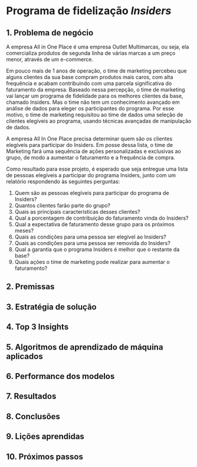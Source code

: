 # Programa de fidelização *Insiders*


## 1. Problema de negócio
A empresa All in One Place é uma empresa Outlet Multimarcas, ou seja, ela comercializa produtos de segunda linha de várias marcas a um preço menor, através de um e-commerce.

Em pouco mais de 1 anos de operação, o time de marketing percebeu que alguns clientes da sua base compram produtos mais caros, com alta frequência e acabam contribuindo com uma parcela significativa do faturamento da empresa. Baseado nessa percepção, o time de marketing vai lançar um programa de fidelidade para os melhores clientes da base, chamado Insiders. Mas o time não tem um conhecimento avançado em análise de dados para eleger os participantes do programa. Por esse motivo, o time de marketing requisitou ao time de dados uma seleção de clientes elegíveis ao programa, usando técnicas avançadas de manipulação de dados.

A empresa All In One Place precisa determinar quem são os clientes elegíveis para participar do Insiders. Em posse dessa lista, o time de Marketing fará uma sequência de ações personalizadas e exclusivas ao grupo, de modo a aumentar o faturamento e a frequência de compra.

Como resultado para esse projeto, é esperado que seja entregue uma lista de pessoas elegíveis a participar do programa Insiders, junto com um relatório respondendo às seguintes perguntas:

1. Quem são as pessoas elegíveis para participar do programa de Insiders?
2. Quantos clientes farão parte do grupo?
3. Quais as principais características desses clientes?
4. Qual a porcentagem de contribuição do faturamento vinda do Insiders?
5. Qual a expectativa de faturamento desse grupo para os próximos meses?
6. Quais as condições para uma pessoa ser elegível ao Insiders?
7. Quais as condições para uma pessoa ser removida do Insiders?
8. Qual a garantia que o programa Insiders é melhor que o restante da base?
9. Quais ações o time de marketing pode realizar para aumentar o faturamento?


## 2. Premissas

## 3. Estratégia de solução

## 4. Top 3 Insights

## 5. Algoritmos de aprendizado de máquina aplicados

## 6. Performance dos modelos

## 7. Resultados

## 8. Conclusões

## 9. Lições aprendidas

## 10. Próximos passos
